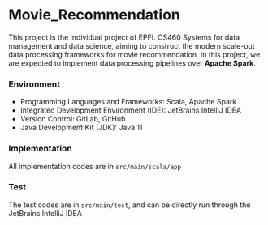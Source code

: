 # Movie_Recommendation

This project is the individual project of EPFL CS460 Systems for data management and data science, 
aiming to construct the modern scale-out data processing frameworks for movie recommendation. In 
this project, we are expected to implement data processing pipelines over **Apache Spark**.

### Environment

- Programming Languages and Frameworks: Scala, Apache Spark
- Integrated Development Environment (IDE): JetBrains IntelliJ IDEA
- Version Control: GitLab, GitHub
- Java Development Kit (JDK): Java 11

### Implementation

All implementation codes are in `src/main/scala/app`

### Test

The test codes are in `src/main/test`, and can be directly run through the JetBrains IntelliJ IDEA
